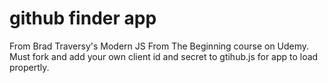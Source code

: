 # github finder app
 From Brad Traversy's Modern JS From The Beginning course on Udemy. Must fork and add your own client id and secret to gtihub.js for app to load propertly.
